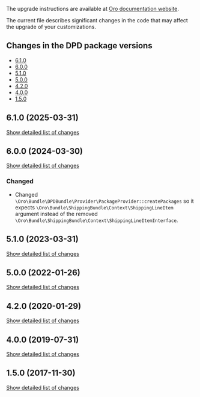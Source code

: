 The upgrade instructions are available at [Oro documentation website](https://doc.oroinc.com/master/backend/setup/upgrade-to-new-version/).

The current file describes significant changes in the code that may affect the upgrade of your customizations.

## Changes in the DPD package versions

- [6.1.0](#610-2025-03-31)
- [6.0.0](#600-2024-03-30)
- [5.1.0](#510-2023-03-31)
- [5.0.0](#500-2022-01-26)
- [4.2.0](#420-2020-01-29)
- [4.0.0](#400-2019-07-31)
- [1.5.0](#150-2017-11-30)

## 6.1.0 (2025-03-31)
[Show detailed list of changes](incompatibilities-6-1.md)

## 6.0.0 (2024-03-30)
[Show detailed list of changes](incompatibilities-6-0.md)

### Changed
* Changed `\Oro\Bundle\DPDBundle\Provider\PackageProvider::createPackages` so it expects `\Oro\Bundle\ShippingBundle\Context\ShippingLineItem` argument instead of the removed `\Oro\Bundle\ShippingBundle\Context\ShippingLineItemInterface`.

## 5.1.0 (2023-03-31)

[Show detailed list of changes](incompatibilities-5-1.md)

## 5.0.0 (2022-01-26)
[Show detailed list of changes](incompatibilities-5-0.md)

## 4.2.0 (2020-01-29)
[Show detailed list of changes](incompatibilities-4-2.md)

## 4.0.0 (2019-07-31)
[Show detailed list of changes](incompatibilities-4-0.md)

## 1.5.0 (2017-11-30)
[Show detailed list of changes](incompatibilities-1-5.md)
